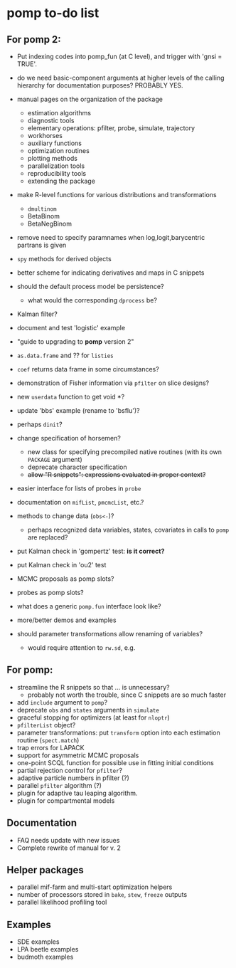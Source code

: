 # pomp to-do list

## For pomp 2:

- Put indexing codes into pomp_fun (at C level), and trigger with 'gnsi = TRUE'.
- do we need basic-component arguments at higher levels of the calling hierarchy for documentation purposes?  PROBABLY YES.
- manual pages on the organization of the package
    - estimation algorithms
    - diagnostic tools
    - elementary operations: pfilter, probe, simulate, trajectory
    - workhorses
    - auxiliary functions
    - optimization routines
    - plotting methods
    - parallelization tools
    - reproducibility tools
    - extending the package
- make R-level functions for various distributions and transformations
	- `dmultinom`
	- BetaBinom
	- BetaNegBinom
- remove need to specify paramnames when log,logit,barycentric partrans is given
- `spy` methods for derived objects
- better scheme for indicating derivatives and maps in C snippets
- should the default process model be persistence?
	- what would the corresponding `dprocess` be?
- Kalman filter?
- document and test 'logistic' example

- "guide to upgrading to **pomp** version 2"
- `as.data.frame` and ?? for `listies`
- `coef` returns data frame in some circumstances?
- demonstration of Fisher information via `pfilter` on slice designs?
- new `userdata` function to get void *?
- update 'bbs' example (rename to 'bsflu')?

- perhaps `dinit`?
- change specification of horsemen?
	- new class for specifying precompiled native routines (with its own `PACKAGE` argument)
	- deprecate character specification
	- ~~allow "R snippets": expressions evaluated in proper context?~~
- easier interface for lists of probes in `probe`
- documentation on `mifList`, `pmcmcList`, etc.?
- methods to change data (`obs<-`)?
	- perhaps recognized data variables, states, covariates in calls to `pomp` are replaced?
- put Kalman check in 'gompertz' test: **is it correct?**
- put Kalman check in 'ou2' test
- MCMC proposals as pomp slots?
- probes as pomp slots?
- what does a generic `pomp.fun` interface look like?
- more/better demos and examples
- should parameter transformations allow renaming of variables?
	- would require attention to `rw.sd`, e.g.

## For pomp:

- streamline the R snippets so that ... is unnecessary?
	- probably not worth the trouble, since C snippets are so much faster
- add `include` argument to `pomp`?
- deprecate `obs` and `states` arguments in `simulate`
- graceful stopping for optimizers (at least for `nloptr`)
- `pfilterList` object?
- parameter transformations: put `transform` option into each estimation routine (`spect.match`)
- trap errors for LAPACK
- support for asymmetric MCMC proposals
- one-point SCQL function for possible use in fitting initial conditions
- partial rejection control for `pfilter`?
- adaptive particle numbers in pfilter (?)
- parallel `pfilter` algorithm (?)
- plugin for adaptive tau leaping algorithm.
- plugin for compartmental models

## Documentation

- FAQ needs update with new issues
- Complete rewrite of manual for v. 2

## Helper packages

- parallel mif-farm and multi-start optimization helpers
- number of processors stored in `bake`, `stew`, `freeze` outputs
- parallel likelihood profiling tool

## Examples

- SDE examples
- LPA beetle examples
- budmoth examples
